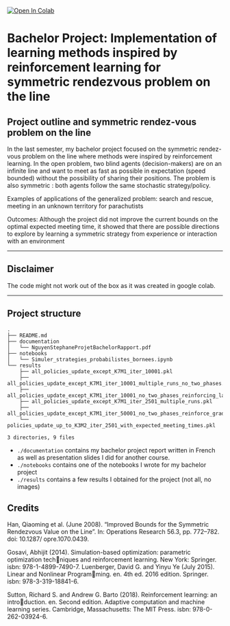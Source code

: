 
[![Open In Colab](https://colab.research.google.com/assets/colab-badge.svg)](https://colab.research.google.com/drive/1PQ_DDKtybPYOu60aEphWkZo64BNJOjAH#scrollTo=3oHNhsAj_vgA)

# Bachelor Project: Implementation of learning methods inspired by reinforcement learning for symmetric rendezvous problem on the line

## Project outline and symmetric rendez-vous problem on the line
In the last semester, my bachelor project focused on the symmetric rendez-vous problem on the line where methods were inspired by reinforcement learning.
In the open problem, two blind agents (decision-makers) are on an infinite line and want to meet as fast as possible in expectation (speed bounded) without the possibility of sharing their positions. The problem is also symmetric : both agents follow the same stochastic strategy/policy.

Examples of applications of the generalized problem: search and rescue, meeting in an unknown territory for parachutists

Outcomes:
Although the project did not improve the current bounds on the optimal expected meeting time, it showed that there are possible directions to explore by learning a symmetric strategy from experience or interaction with an environment

---
## Disclaimer

The code might not work out of the box as it was created in google colab.

---

## Project structure

```
.
├── README.md
├── documentation
│   └── NguyenStephaneProjetBachelorRapport.pdf
├── notebooks
│   └── Simuler_strategies_probabilistes_bornees.ipynb
└── results
    ├── all_policies_update_except_K7M1_iter_10001.pkl
    ├── all_policies_update_except_K7M1_iter_10001_multiple_runs_no_two_phases.pkl
    ├── all_policies_update_except_K7M1_iter_10001_no_two_phases_reinforcing_last_sub_trajs.pkl
    ├── all_policies_update_except_K7M1_iter_2501_multiple_runs.pkl
    ├── all_policies_update_except_K7M1_iter_50001_no_two_phases_reinforce_gradient_projection_like.pkl
    └── policies_update_up_to_K3M2_iter_2501_with_expected_meeting_times.pkl

3 directories, 9 files
```

- `./documentation` contains my bachelor project report written in French as well as presentation slides
I did for another course.
- `./notebooks` contains one of the notebooks I wrote for my bachelor project
- `./results` contains a few results I obtained for the project (not all, no images)

## Credits

Han, Qiaoming et al. (June 2008). “Improved Bounds for the Symmetric Rendezvous
Value on the Line”. In: Operations Research 56.3, pp. 772–782. doi: 10.1287/
opre.1070.0439.

Gosavi, Abhijit (2014). Simulation-based optimization: parametric optimization techniques and reinforcement learning. New York: Springer. isbn: 978-1-4899-7490-7.
Luenberger, David G. and Yinyu Ye (July 2015). Linear and Nonlinear Programming. en. 4th ed. 2016 edition. Springer. isbn: 978-3-319-18841-6.

Sutton, Richard S. and Andrew G. Barto (2018). Reinforcement learning: an introduction. en. Second edition. Adaptive computation and machine learning series.
Cambridge, Massachusetts: The MIT Press. isbn: 978-0-262-03924-6.


